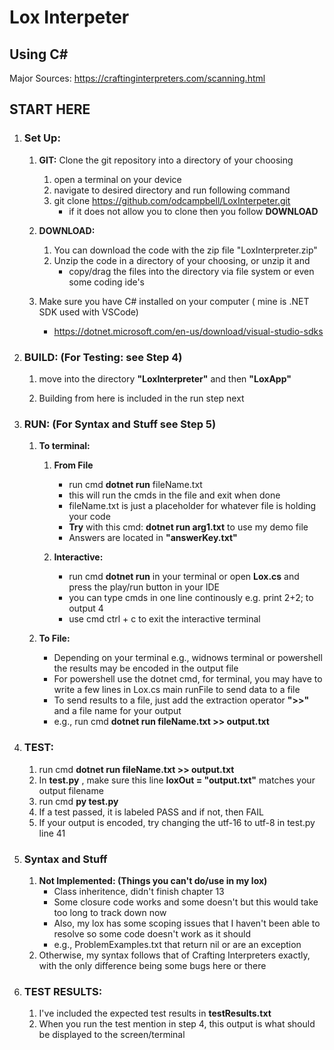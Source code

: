 # Lox Interpeter
## Using C#

Major Sources: 
https://craftinginterpreters.com/scanning.html


## START HERE
1. ### Set Up: 
    1. **GIT:** Clone the git repository into a directory of your choosing 
        1. open a terminal on your device
        2. navigate to desired directory and run following command
        3. git clone https://github.com/odcampbell/LoxInterpeter.git
            - if it does not allow you to clone then you follow **DOWNLOAD** 
        
    2. **DOWNLOAD:**
        1. You can download the code with the zip file "LoxInterpreter.zip"
        2. Unzip the code in a directory of your choosing, or unzip it and
            - copy/drag the files into the directory via file system or even some coding ide's

    3. Make sure you have C# installed on your computer ( mine is .NET SDK used with VSCode)
        - https://dotnet.microsoft.com/en-us/download/visual-studio-sdks

2. ### BUILD: (For Testing: see Step 4)
    1. move into the directory **"LoxInterpreter"** and then **"LoxApp"**
        
    2. Building from here is included in the run step next

3. ### RUN: (For Syntax and Stuff see Step 5)
    1. **To terminal:**
        1. **From File**
            - run cmd **dotnet run** fileName.txt
            - this will run the cmds in the file and exit when done
            - fileName.txt is just a placeholder for whatever file is holding your code
            - **Try** with this cmd: **dotnet run arg1.txt** to use my demo file
            - Answers are located in **"answerKey.txt"**

        2. **Interactive:**
            - run cmd **dotnet run** in your terminal or open **Lox.cs** and press the play/run button in your IDE
            - you can type cmds in one line continously e.g. print 2+2; to output 4
            - use cmd ctrl + c to exit the interactive terminal

    2. **To File:** 
        - Depending on your terminal e.g., widnows terminal or powershell the results may be encoded in the output file
        - For powershell use the dotnet cmd, for terminal, you may have to write a few lines in Lox.cs main runFile to send data to a file
        - To send results to a file, just add the extraction operator **">>"** and a file name for your output
        - e.g., run cmd **dotnet run fileName.txt >> output.txt**

4. ### TEST:

    1. run cmd **dotnet run fileName.txt >> output.txt**
    2. In **test.py** , make sure this line **loxOut = "output.txt"** matches your output filename
    3. run cmd **py test.py**
    4. If a test passed, it is labeled PASS and if not, then FAIL
    5. If your output is encoded, try changing the utf-16 to utf-8 in test.py line 41

5. ### Syntax and Stuff
    1. **Not Implemented: (Things you can't do/use in my lox)**
        - Class inheritence, didn't finish chapter 13
        - Some closure code works and some doesn't but this would take too long to track down now
        - Also, my lox has some scoping issues that I haven't been able to resolve so some code doesn't work as it should
        - e.g., ProblemExamples.txt that return nil or are an exception
    2. Otherwise, my syntax follows that of Crafting Interpreters exactly, with the only difference being some bugs here or there

6. ### TEST RESULTS:
    1. I've included the expected test results in **testResults.txt**
    2. When you run the test mention in step 4, this output is what should be displayed to the screen/terminal

